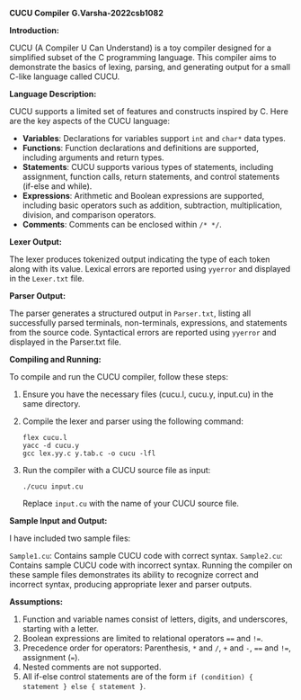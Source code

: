 **CUCU Compiler**
**G.Varsha-2022csb1082**

**Introduction:**

CUCU (A Compiler U Can Understand) is a toy compiler designed for a simplified subset of the C programming language. This compiler aims to demonstrate the basics of lexing, parsing, and generating output for a small C-like language called CUCU.

**Language Description:**

CUCU supports a limited set of features and constructs inspired by C. Here are the key aspects of the CUCU language:

- **Variables**: Declarations for variables support `int` and `char*` data types.
- **Functions**: Function declarations and definitions are supported, including arguments and return types.
- **Statements**: CUCU supports various types of statements, including assignment, function calls, return statements, and control statements (if-else and while).
- **Expressions**: Arithmetic and Boolean expressions are supported, including basic operators such as addition, subtraction, multiplication, division, and comparison operators.
- **Comments**: Comments can be enclosed within `/* */`.

**Lexer Output:**

The lexer produces tokenized output indicating the type of each token along with its value. Lexical errors are reported using `yyerror` and displayed in the `Lexer.txt` file.

**Parser Output:**

The parser generates a structured output in `Parser.txt`, listing all successfully parsed terminals, non-terminals, expressions, and statements from the source code. Syntactical errors are reported using `yyerror` and displayed in the Parser.txt file.

**Compiling and Running:**

To compile and run the CUCU compiler, follow these steps:

1. Ensure you have the necessary files (cucu.l, cucu.y, input.cu) in the same directory.
2. Compile the lexer and parser using the following command:

   ```
   flex cucu.l
   yacc -d cucu.y
   gcc lex.yy.c y.tab.c -o cucu -lfl
   ```

3. Run the compiler with a CUCU source file as input:

   ```
   ./cucu input.cu
   ```

   Replace `input.cu` with the name of your CUCU source file.

**Sample Input and Output:**

I have included two sample files:

`Sample1.cu`: Contains sample CUCU code with correct syntax.
`Sample2.cu`: Contains sample CUCU code with incorrect syntax.
Running the compiler on these sample files demonstrates its ability to recognize correct and incorrect syntax, producing appropriate lexer and parser outputs.

**Assumptions:**

1. Function and variable names consist of letters, digits, and underscores, starting with a letter.
2. Boolean expressions are limited to relational operators `==` and `!=`.
3. Precedence order for operators: Parenthesis, `*` and `/`, `+` and `-`, `==` and `!=`, assignment (`=`).
4. Nested comments are not supported.
5. All if-else control statements are of the form `if (condition) { statement } else { statement }`.
